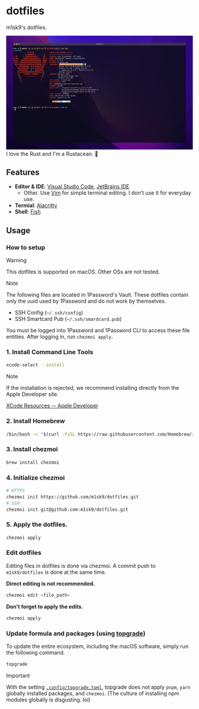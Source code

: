 # dotfiles

m1sk9's dotfiles.

![m1sk9's dotfiles](./screenshot.jpg)
I love the Rust and I'm a Rustacean. 🦀

## Features

- **Editor & IDE**: [Visual Studio Code](https://code.visualstudio.com/), [JetBrains IDE](https://www.jetbrains.com/)
    - Other. Use [Vim](https://www.vim.org/) for simple terminal editing. I don't use it for everyday use.
- **Termial**: [Alacritty](https://alacritty.org/)
- **Shell**: [Fish](https://fishshell.com/)

## Usage

### How to setup

> [!WARNING]
>
> This dotfiles is supported on macOS. Other OSs are not tested.

> [!NOTE]
> 
> The following files are located in 1Password's Vault. These dotfiles contain only the uuid used by 1Password and do not work by themselves.
> 
> - SSH Config (`~/.ssh/config`)
> - SSH Smartcard Pub (`~/.ssh/smardcard.pub`)
> 
> You must be logged into 1Password and 1Password CLI to access these file entities. After logging in, run `chezmoi apply`.


### 1. Install Command Line Tools

```sh
xcode-select --install
```

> [!NOTE]
> If the installation is rejected, we recommend installing directly from the Apple Developer site.
> 
> [XCode Resources -- Apple Developer](https://developer.apple.com/xcode/resources/)

### 2. Install Homebrew

```sh
/bin/bash -c "$(curl -fsSL https://raw.githubusercontent.com/Homebrew/install/HEAD/install.sh)"
```

### 3. Install chezmoi

```sh
brew install chezmoi
```

### 4. Initialize chezmoi

```sh
# HTTPS
chezmoi init https://github.com/m1sk9/dotfiles.git
# SSH
chezmoi init git@github.com:m1sk9/dotfiles.git
```

### 5. Apply the dotfiles.

```sh
chezmoi apply
```

### Edit dotfiles

Editing files in dotfiles is done via chezmoi. A commit push to `m1sk9/dotfiles` is done at the same time.

**Direct editing is not recommended.**

```sh
chezmoi edit <file_path>
```

**Don't forget to apply the edits.**

```sh
chezmoi apply
```

### Update formula and packages (using [topgrade](https://github.com/topgrade-rs/topgrade))

To update the entire ecosystem, including the macOS software, simply run the following command.

```sh 
topgrade
```

> [!IMPORTANT]
>
> With the setting [`.config/topgrade.toml`](./dot_config/topgrade.toml), topgrade does not apply `pnpm`, `yarn` globally installed packages, and `chezmoi`. (The culture of installing npm modules globally is disgusting. lol)
